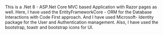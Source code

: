 This is a .Net 8 - ASP.Net Core MVC based Application with Razor pages as well. Here, I have used the EntityFrameworkCore - ORM for the Database Interactions with Code First approach. And I have used Microsoft- Identity package for the User and Authentication management. Also, I have used the bootstrap, toastr and bootstrap icons for UI. 

